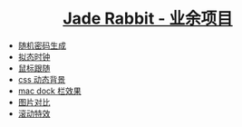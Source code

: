 <h1 align="center">
  <strong> <a href="https://hobby.soulfree.cn" target="_blank"> Jade Rabbit - 业余项目</a> </strong>
</h1>


<!-- * [我的博客](https://www.soulfree.cn/) -->

- [随机密码生成](https://hobby.soulfree.cn/src/random_ps/index.html)
- [拟态时钟](https://hobby.soulfree.cn/src/clock/index.html)
- [鼠标跟随](https://hobby.soulfree.cn/src/follow_mouse/index.html)
- [css 动态背景](https://hobby.soulfree.cn/src/动态背景/index.html)
- [mac dock 栏效果](https://hobby.soulfree.cn/src/mac_dock/index.html)
- [图片对比](https://hobby.soulfree.cn/src/左右拖拽对比/index.html)
- [滚动特效](https://hobby.soulfree.cn/src/scrolled/index.html)
